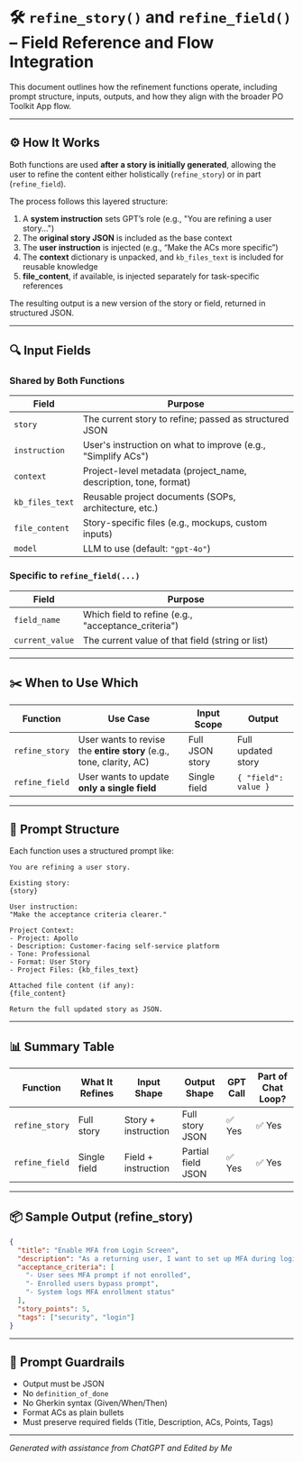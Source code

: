 
# 🛠️ `refine_story()` and `refine_field()` – Field Reference and Flow Integration

This document outlines how the refinement functions operate, including prompt structure, inputs, outputs, and how they align with the broader PO Toolkit App flow.

---

## ⚙️ How It Works

Both functions are used **after a story is initially generated**, allowing the user to refine the content either holistically (`refine_story`) or in part (`refine_field`).

The process follows this layered structure:

1. A **system instruction** sets GPT’s role (e.g., "You are refining a user story...")
2. The **original story JSON** is included as the base context
3. The **user instruction** is injected (e.g., “Make the ACs more specific”)
4. The **context** dictionary is unpacked, and `kb_files_text` is included for reusable knowledge
5. **file_content**, if available, is injected separately for task-specific references

The resulting output is a new version of the story or field, returned in structured JSON.

---

## 🔍 Input Fields

### Shared by Both Functions

| Field           | Purpose |
|------------------|---------|
| `story`          | The current story to refine; passed as structured JSON |
| `instruction`    | User's instruction on what to improve (e.g., "Simplify ACs") |
| `context`        | Project-level metadata (project_name, description, tone, format) |
| `kb_files_text`  | Reusable project documents (SOPs, architecture, etc.) |
| `file_content`   | Story-specific files (e.g., mockups, custom inputs) |
| `model`          | LLM to use (default: `"gpt-4o"`) |

### Specific to `refine_field(...)`

| Field           | Purpose |
|------------------|---------|
| `field_name`     | Which field to refine (e.g., "acceptance_criteria") |
| `current_value`  | The current value of that field (string or list) |

---

## ✂️ When to Use Which

| Function         | Use Case                                                  | Input Scope     | Output           |
|------------------|------------------------------------------------------------|------------------|------------------|
| `refine_story`   | User wants to revise the **entire story** (e.g., tone, clarity, AC) | Full JSON story | Full updated story |
| `refine_field`   | User wants to update **only a single field**               | Single field     | `{ "field": value }` |

---

## 🧠 Prompt Structure

Each function uses a structured prompt like:

```plaintext
You are refining a user story.

Existing story:
{story}

User instruction:
"Make the acceptance criteria clearer."

Project Context:
- Project: Apollo
- Description: Customer-facing self-service platform
- Tone: Professional
- Format: User Story
- Project Files: {kb_files_text}

Attached file content (if any):
{file_content}

Return the full updated story as JSON.
```

---

## 📊 Summary Table

| Function         | What It Refines | Input Shape             | Output Shape          | GPT Call | Part of Chat Loop? |
|------------------|------------------|--------------------------|------------------------|----------|---------------------|
| `refine_story`   | Full story       | Story + instruction      | Full story JSON        | ✅ Yes   | ✅ Yes              |
| `refine_field`   | Single field     | Field + instruction      | Partial field JSON     | ✅ Yes   | ✅ Yes              |

---

## 📦 Sample Output (refine_story)

```json
{
  "title": "Enable MFA from Login Screen",
  "description": "As a returning user, I want to set up MFA during login for added security.",
  "acceptance_criteria": [
    "- User sees MFA prompt if not enrolled",
    "- Enrolled users bypass prompt",
    "- System logs MFA enrollment status"
  ],
  "story_points": 5,
  "tags": ["security", "login"]
}
```

---

## 🚫 Prompt Guardrails

- Output must be JSON
- No `definition_of_done`
- No Gherkin syntax (Given/When/Then)
- Format ACs as plain bullets
- Must preserve required fields (Title, Description, ACs, Points, Tags)

---

*Generated with assistance from ChatGPT and Edited by Me*

